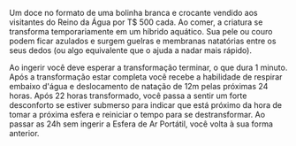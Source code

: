 Um doce no formato de uma bolinha branca e crocante vendido aos visitantes do Reino da Água por T$ 500 cada. Ao comer, a criatura se transforma temporariamente em um híbrido aquático. Sua pele ou couro podem ficar azulados e surgem guelras e membranas natatórias entre os seus dedos (ou algo equivalente que o ajuda a nadar mais rápido).

Ao ingerir você deve esperar a transformação terminar, o que dura 1 minuto. Após a transformação estar completa você recebe a habilidade de respirar embaixo d'água e deslocamento de natação de 12m pelas próximas 24 horas. Após 22 horas transformado, você passa a sentir um forte desconforto se estiver submerso para indicar que está próximo da hora de tomar a próxima esfera e reiniciar o tempo para se destransformar. Ao passar as 24h sem ingerir a Esfera de Ar Portátil, você volta à sua forma anterior.
